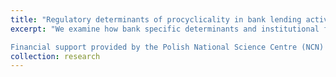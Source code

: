 ```yaml
---
title: "Regulatory determinants of procyclicality in bank lending activity"
excerpt: "We examine how bank specific determinants and institutional factors affect the procyclicality of loan loss provisions and the association between bank lending and bank capital. We also explain whether bank lending, bank capital and loan loss provisions are empirically related by checking if lending of banks, whose loan loss provisions are more procyclical or who do not apply income smoothing, is more capital constrained during recessionary periods. 

Financial support provided by the Polish National Science Centre (NCN) (No. DEC-2012/05/D/HS4/01356)"
collection: research
---
```


